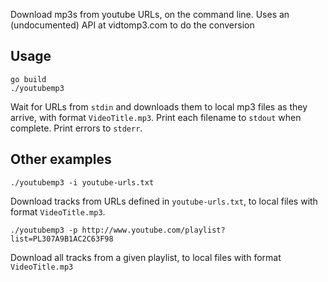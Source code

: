 Download mp3s from youtube URLs, on the command line. Uses an (undocumented) API at vidtomp3.com to do the conversion

## Usage

    go build
    ./youtubemp3

Wait for URLs from `stdin` and downloads them to local mp3 files as they arrive, with format `VideoTitle.mp3`. Print each filename to `stdout` when complete. Print errors to `stderr`.

## Other examples

    ./youtubemp3 -i youtube-urls.txt

Download tracks from URLs defined in `youtube-urls.txt`, to local files with format `VideoTitle.mp3`.

    ./youtubemp3 -p http://www.youtube.com/playlist?list=PL307A9B1AC2C63F98

Download all tracks from a given playlist, to local files with format `VideoTitle.mp3`
